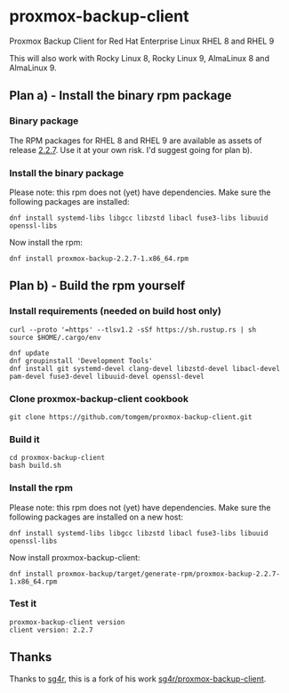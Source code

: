 # proxmox-backup-client

Proxmox Backup Client for Red Hat Enterprise Linux RHEL 8 and RHEL 9

This will also work with Rocky Linux 8, Rocky Linux 9, AlmaLinux 8 and AlmaLinux 9.


## Plan a) - Install the binary rpm package

### Binary package

The RPM packages for RHEL 8 and RHEL 9 are available as assets of release [2.2.7](https://github.com/tomgem/proxmox-backup-client/releases/tag/2.2.7).
Use it at your own risk. I'd suggest going for plan b).

### Install the binary package

Please note: this rpm does not (yet) have dependencies. Make sure the following packages are installed:

```
dnf install systemd-libs libgcc libzstd libacl fuse3-libs libuuid openssl-libs
```

Now install the rpm:

```
dnf install proxmox-backup-2.2.7-1.x86_64.rpm
```


## Plan b) - Build the rpm yourself

### Install requirements (needed on build host only)

```
curl --proto '=https' --tlsv1.2 -sSf https://sh.rustup.rs | sh
source $HOME/.cargo/env
```

```
dnf update
dnf groupinstall 'Development Tools'
dnf install git systemd-devel clang-devel libzstd-devel libacl-devel pam-devel fuse3-devel libuuid-devel openssl-devel
```

### Clone proxmox-backup-client cookbook

```
git clone https://github.com/tomgem/proxmox-backup-client.git
```

### Build it

```
cd proxmox-backup-client
bash build.sh
```

### Install the rpm

Please note: this rpm does not (yet) have dependencies. Make sure the following packages are installed on a new host:

```
dnf install systemd-libs libgcc libzstd libacl fuse3-libs libuuid openssl-libs
```

Now install proxmox-backup-client:

```
dnf install proxmox-backup/target/generate-rpm/proxmox-backup-2.2.7-1.x86_64.rpm
```

### Test it

```
proxmox-backup-client version
client version: 2.2.7
```

## Thanks

Thanks to [sg4r](https://github.com/sg4r), this is a fork of his work [sg4r/proxmox-backup-client](https://github.com/sg4r/proxmox-backup-client).
